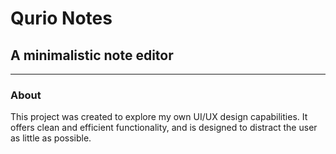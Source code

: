 # Qurio Notes
## A minimalistic note editor
---
### About
This project was created to explore my own UI/UX design capabilities.
It offers clean and efficient functionality, and is designed to distract the user as little as possible.
